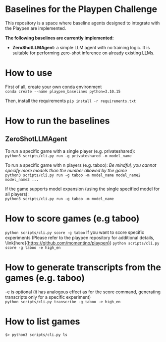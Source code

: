 # Baselines for the Playpen Challenge
This repository is a space where baseline agents designed to integrate with the Playpen are implemented. 

**The following baselines are currently implemented:**
- **ZeroShotLLMAgent**: a simple LLM agent with no training logic. It is suitable for performing zero-shot inference on already existing LLMs.
# How to use
First of all, create your own conda environment  
`conda create --name playpen_baselines python=3.10.15`  

Then, install the requirements
`pip install -r requirements.txt`  
# How to run the baselines
## ZeroShotLLMAgent

To run a specific game with a single player (e.g. privateshared):  
  `python3 scripts/cli.py run -g privateshared -m model_name`  

To run a specific game with n players (e.g. taboo): _Be mindful, you cannot specify more models than the number allowed by the game_  
  `python3 scripts/cli.py run -g taboo -m model_name model_name2 model_name3 ...`  

If the game supports model expansion (using the single specified model for all players):  
  `python3 scripts/cli.py run -g taboo -m model_name`  
# How to score games (e.g taboo)
  `python scripts/cli.py score -g taboo`
  If you want to score specific experiments (Please refer to the playpen repository for additional details, \link[here]{https://github.com/momentino/playpen}) 
  `python scripts/cli.py score -g taboo -e high_en`  
# How to generate transcripts from the games (e.g. taboo)
  -e is optional (it has analogous effect as for the score command, generating transcripts only for a specific experiment)  
  `python scripts/cli.py transcribe -g taboo -e high_en`
# How to list games
  `$> python3 scripts/cli.py ls
`  
